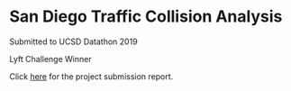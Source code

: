 # San Diego Traffic Collision Analysis
Submitted to UCSD Datathon 2019

Lyft Challenge Winner

Click [here](/finalsubmission.pdf) for the project submission report.
